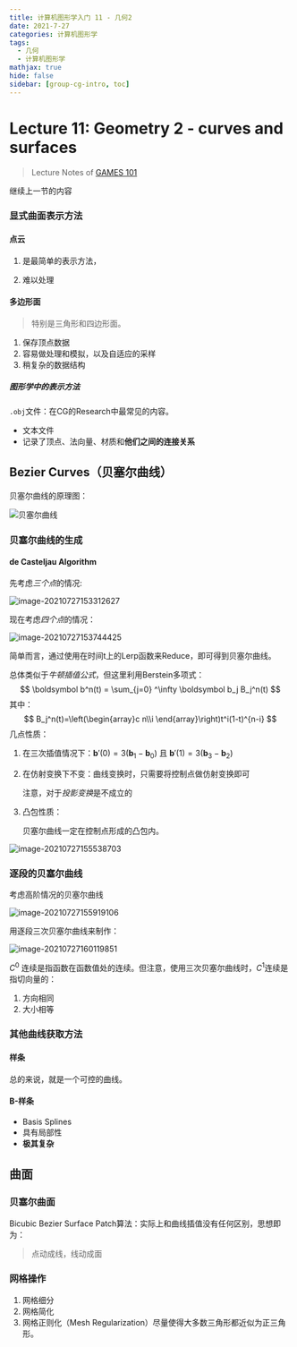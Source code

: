 ```yaml
---
title: 计算机图形学入门 11 - 几何2
date: 2021-7-27
categories: 计算机图形学
tags:
  - 几何
  - 计算机图形学
mathjax: true
hide: false
sidebar: [group-cg-intro, toc]
---
```



# Lecture 11: Geometry 2 - curves and surfaces

> Lecture Notes of [GAMES 101](https://www.bilibili.com/video/BV1X7411F744?p=11&spm_id_from=pageDriver)

继续上一节的内容

### 显式曲面表示方法

#### 点云

1. 是最简单的表示方法，

2. 难以处理

#### 多边形面

> 特别是三角形和四边形面。

1. 保存顶点数据
2. 容易做处理和模拟，以及自适应的采样
3. 稍复杂的数据结构

##### 图形学中的表示方法

`.obj`文件：在CG的Research中最常见的内容。

- 文本文件
- 记录了顶点、法向量、材质和**他们之间的连接关系**

## Bezier Curves（贝塞尔曲线）

贝塞尔曲线的原理图：

![贝塞尔曲线](lec11\image-20210727152605645.png)

### 贝塞尔曲线的生成

#### de Casteljau Algorithm

先考虑*三个点*的情况:

![image-20210727153312627](lec11\image-20210727153312627-16273712417161.png)

现在考虑*四个点*的情况：

![image-20210727153744425](lec11\image-20210727153744425.png)

简单而言，通过使用在时间t上的Lerp函数来Reduce，即可得到贝塞尔曲线。

总体类似于*牛顿插值公式*，但这里利用Berstein多项式：
$$
\boldsymbol b^n(t) = \sum_{j=0} ^\infty \boldsymbol b_j B_j^n(t)
$$
其中：
$$
B_j^n(t)=\left(\begin{array}c n\\i
\end{array}\right)t^i(1-t)^{n-i}
$$
几点性质：

1. 在三次插值情况下：$\boldsymbol b'(0) =3(\boldsymbol b_1 - \boldsymbol b_0)$ 且 $\boldsymbol b'(1) = 3(\boldsymbol b_3 - \boldsymbol b_2)$

2. 在仿射变换下不变：曲线变换时，只需要将控制点做仿射变换即可

   注意，对于*投影变换*是不成立的

3. 凸包性质：

   贝塞尔曲线一定在控制点形成的凸包内。

![image-20210727155538703](lec11/image-20210727155538703.png)

### 逐段的贝塞尔曲线

考虑高阶情况的贝塞尔曲线

![image-20210727155919106](lec11/image-20210727155919106.png)

用逐段三次贝塞尔曲线来制作：

![image-20210727160119851](lec11/image-20210727160119851.png)

$C^0$ 连续是指函数在函数值处的连续。但注意，使用三次贝塞尔曲线时，$C^1$连续是指切向量的：

1. 方向相同
2. 大小相等

### 其他曲线获取方法

#### 样条

总的来说，就是一个可控的曲线。

#### B-样条

- Basis Splines
- 具有局部性
- **极其复杂**

## 曲面

### 贝塞尔曲面

Bicubic Bezier Surface Patch算法：实际上和曲线插值没有任何区别，思想即为：

> 点动成线，线动成面

### 网格操作

1. 网格细分
2. 网格简化
3. 网格正则化（Mesh Regularization）尽量使得大多数三角形都近似为正三角形。
